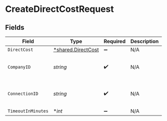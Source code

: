 # CreateDirectCostRequest


## Fields

| Field                                                   | Type                                                    | Required                                                | Description                                             | Example                                                 |
| ------------------------------------------------------- | ------------------------------------------------------- | ------------------------------------------------------- | ------------------------------------------------------- | ------------------------------------------------------- |
| `DirectCost`                                            | [*shared.DirectCost](../../models/shared/directcost.md) | :heavy_minus_sign:                                      | N/A                                                     |                                                         |
| `CompanyID`                                             | *string*                                                | :heavy_check_mark:                                      | N/A                                                     | 8a210b68-6988-11ed-a1eb-0242ac120002                    |
| `ConnectionID`                                          | *string*                                                | :heavy_check_mark:                                      | N/A                                                     | 2e9d2c44-f675-40ba-8049-353bfcb5e171                    |
| `TimeoutInMinutes`                                      | **int*                                                  | :heavy_minus_sign:                                      | N/A                                                     |                                                         |